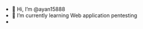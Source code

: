 - 👋 Hi, I’m @ayan15888
- 🌱 I’m currently learning Web application pentesting
- 

<!---
ayan15888/ayan15888 is a ✨ special ✨ repository because its `README.md` (this file) appears on your GitHub profile.
You can click the Preview link to take a look at your changes.
--->
